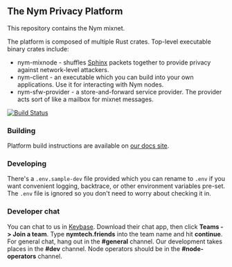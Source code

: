 ## The Nym Privacy Platform

This repository contains the Nym mixnet.

The platform is composed of multiple Rust crates. Top-level executable binary crates include:

* nym-mixnode - shuffles [Sphinx](https://github.com/nymtech/sphinx) packets together to provide privacy against network-level attackers.
* nym-client - an executable which you can build into your own applications. Use it for interacting with Nym nodes.
* nym-sfw-provider - a store-and-forward service provider. The provider acts sort of like a mailbox for mixnet messages.

[![Build Status](https://travis-ci.com/nymtech/nym.svg?branch=develop)](https://travis-ci.com/nymtech/nym)

### Building

Platform build instructions are available on [our docs site](https://nymtech.net/docs).

### Developing

There's a `.env.sample-dev` file provided which you can rename to `.env` if you want convenient logging, backtrace, or other environment variables pre-set. The `.env` file is ignored so you don't need to worry about checking it in.

### Developer chat

You can chat to us in [Keybase](https://keybase.io). Download their chat app, then click **Teams -> Join a team**. Type **nymtech.friends** into the team name and hit **continue**. For general chat, hang out in the **#general** channel. Our development takes places in the **#dev** channel. Node operators should be in the **#node-operators** channel.
